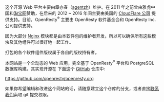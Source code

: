 <!---
    @title         About
    @creator       Yichun Zhang
    @created       2011-06-21 04:07 GMT
    @changes       17
--->

这个开源 Web 平台主要由章亦春（[agentzh](http://agentzh.org)）维护。在 2011
年之前曾由雅虎中国和[淘宝网](http://www.taobao.com)赞助，在后来的 2012 ~ 2016 年间主要由美国的
[CloudFlare 公司](http://www.cloudflare.com) 提供支持。目前，OpenResty<sup>&reg;</sup> 主要由 OpenResty 软件基金会和 OpenResty Inc. 公司提供支持。

因为大部分 [Nginx](nginx.html) 模块都是由本软件包的维护者开发，所以可以确保所有这些模块及其他组件可以很好地一起工作。

打包的各个软件组件版权属于各自的版权持有者。

本网站是一个全动态的 Web 应用，完全基于 OpenResty<sup>&reg;</sup> 平台和 PostgreSQL 数据库构建。其实现开源在
下面这个 [GitHub](github.html) 仓库中:

https://github.com/openresty/openresty.org

如果你希望编辑和改进这个网站的话，请随意建立这个仓库的分支，或者直接[联系我们](contact-us.html)索取
git 提交权限。
